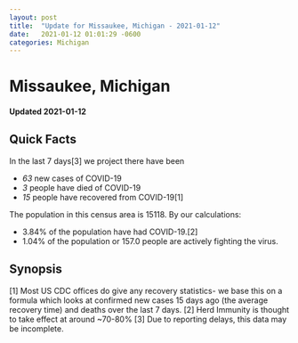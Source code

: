 ```yaml
---
layout: post
title:  "Update for Missaukee, Michigan - 2021-01-12"
date:   2021-01-12 01:01:29 -0600
categories: Michigan
---
```


# Missaukee, Michigan
#### Updated 2021-01-12

## Quick Facts

In the last 7 days[3] we project there have been
- *63* new cases of COVID-19
- *3* people have died of COVID-19
- *15* people have recovered from COVID-19[1]

The population in this census area is 15118. By our calculations:
- 3.84% of the population have had COVID-19.[2]
- 1.04% of the population or 157.0 people are actively fighting the virus.

## Synopsis




[1] Most US CDC offices do give any recovery statistics- we base this on a formula which looks at confirmed new cases
15 days ago (the average recovery time) and deaths over the last 7 days.
[2] Herd Immunity is thought to take effect at around ~70-80%
[3] Due to reporting delays, this data may be incomplete. 
    
